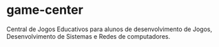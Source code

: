 # game-center
Central de Jogos Educativos para alunos de desenvolvimento de Jogos, Desenvolvimento de Sistemas e Redes de computadores.
